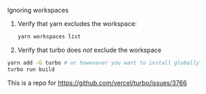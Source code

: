 Ignoring workspaces

1. Verify that yarn excludes the workspace:

   ```bash
   yarn workspaces list
   ```

1. Verify that turbo does _not_ exclude the workspace

```bash
yarn add -G turbo # or howevever you want to install globally
turbo run build
```

This is a repo for https://github.com/vercel/turbo/issues/3766
